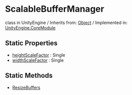 # ScalableBufferManager
class in UnityEngine
 / Inherits from: <a href="https://docs.unity3d.com/6000.0/Documentation/ScriptReference/Object.html">Object</a> / Implemented in: <a href="https://docs.unity3d.com/6000.0/Documentation/ScriptReference/UnityEngine.CoreModule.html">UnityEngine.CoreModule</a>

## Static Properties
- <a href="https://docs.unity3d.com/6000.0/Documentation/ScriptReference/ScalableBufferManager-heightScaleFactor.html">heightScaleFactor</a> : Single
- <a href="https://docs.unity3d.com/6000.0/Documentation/ScriptReference/ScalableBufferManager-widthScaleFactor.html">widthScaleFactor</a> : Single

## Static Methods
- <a href="https://docs.unity3d.com/6000.0/Documentation/ScriptReference/ScalableBufferManager.ResizeBuffers.html">ResizeBuffers</a>
